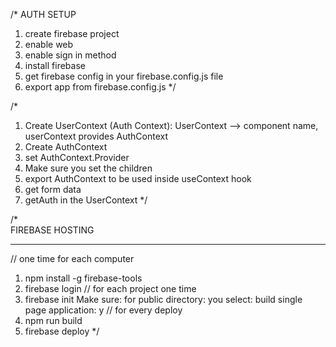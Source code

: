 /\*
AUTH SETUP

1. create firebase project
2. enable web
3. enable sign in method
4. install firebase
5. get firebase config in your firebase.config.js file
6. export app from firebase.config.js
   \*/

/\*

1. Create UserContext (Auth Context): UserContext --> component name,
   userContext provides AuthContext
2. Create AuthContext
3. set AuthContext.Provider
4. Make sure you set the children
5. export AuthContext to be used inside useContext hook
6. get form data
7. getAuth in the UserContext
   \*/

/\*  
FIREBASE HOSTING

---

// one time for each computer

1. npm install -g firebase-tools
2. firebase login
   // for each project one time
3. firebase init
   Make sure: for public directory: you select: build
   single page application: y
   // for every deploy
4. npm run build
5. firebase deploy
   \*/
